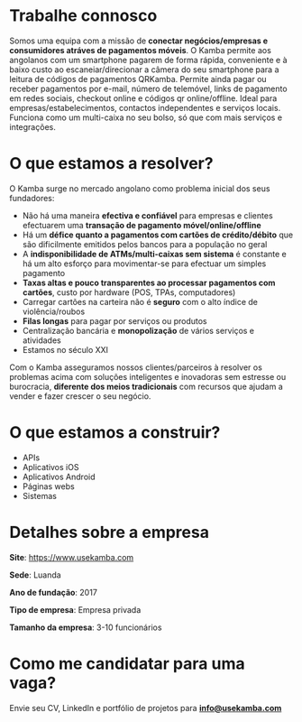 # Trabalhe connosco

Somos uma equipa com a missão de **conectar negócios/empresas e consumidores atráves de pagamentos móveis**. O Kamba permite aos angolanos com um smartphone pagarem de forma rápida, conveniente e à baixo custo ao escaneiar/direcionar a câmera do seu smartphone para a leitura de códigos de pagamentos QRKamba. Permite ainda pagar ou receber pagamentos por e-mail, número de telemóvel, links de pagamento em redes sociais, checkout online e códigos qr online/offline. Ideal para empresas/estabelecimentos, contactos independentes e serviços locais. Funciona como um multi-caixa no seu bolso, só que com mais serviços e integrações.

# O que estamos a resolver?

O Kamba surge no mercado angolano como problema inicial dos seus fundadores:
- Não há uma maneira **efectiva e confiável** para empresas e clientes efectuarem uma **transação de pagamento móvel/online/offline**
- Há um **défice quanto a pagamentos com cartões de crédito/débito** que são dificilmente emitidos pelos bancos para a população no geral
- A **indisponibilidade de ATMs/multi-caixas sem sistema** é constante e há um alto esforço para movimentar-se para efectuar um simples pagamento
- **Taxas altas e pouco transparentes ao processar pagamentos com cartões**, custo por hardware (POS, TPAs, computadores) 
- Carregar cartões na carteira não é **seguro** com o alto índice de violência/roubos
- **Filas longas** para pagar por serviços ou produtos
- Centralização bancária e **monopolização** de vários serviços e atividades
- Estamos no século XXI

Com o Kamba asseguramos nossos clientes/parceiros à resolver os problemas acima com soluções inteligentes e inovadoras sem estresse ou burocracia, **diferente dos meios tradicionais** com recursos que ajudam a vender e fazer crescer o seu negócio.

# O que estamos a construir?
- APIs
- Aplicativos iOS
- Aplicativos Android
- Páginas webs
- Sistemas

# Detalhes sobre a empresa

**Site**: https://www.usekamba.com

**Sede**: Luanda

**Ano de fundação**: 2017

**Tipo de empresa**: Empresa privada

**Tamanho da empresa**: 3-10 funcionários

# Como me candidatar para uma vaga?
Envie seu CV, LinkedIn e portfólio de projetos para **info@usekamba.com**
